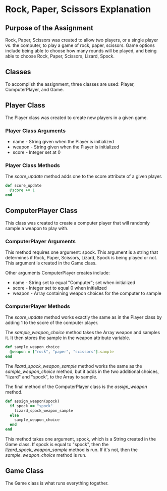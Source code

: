 # Rock, Paper, Scissors Explanation

## Purpose of the Assignment
Rock, Paper, Scissors was created to allow two players, or a single player vs. the computer, to play a game of rock, paper, scissors. Game options include being able to choose how many rounds will be played, and being able to choose Rock, Paper, Scissors, Lizard, Spock.

## Classes
To accomplish the assignment, three classes are used: Player, ComputerPlayer, and Game.

## Player Class
The Player class was created to create new players in a given game.

### Player Class Arguments
- name - String given when the Player is initialized
- weapon - String given when the Player is initialized
- score - Integer set at 0

### Player Class Methods
The *score_update* method adds one to the score attribute of a given player.
~~~ruby
def score_update
  @score += 1
end
~~~

## ComputerPlayer Class
This class was created to create a computer player that will randomly sample a weapon to play with.

### ComputerPlayer Arguments
This method requires one argument: spock. This argument is a string that determines if Rock, Paper, Scissors, Lizard, Spock is being played or not. This argument is created in the Game class.

Other arguments ComputerPlayer creates include:
- name - String set to equal "Computer"; set when initialized
- score - Integer set to equal 0 when initialized
- weapon - Array containing weapon choices for the computer to sample

### ComputerPlayer Methods
The *score_update* method works exactly the same as in the Player class by adding 1 to the score of the computer player.

The *sample_weapon_choice* method takes the Array weapon and samples it. It then stores the sample in the weapon attribute variable.
~~~ruby
def sample_weapon_choice
  @weapon = ["rock", "paper", "scissors"].sample
end
~~~

The *lizard_spock_weapon_sample* method works the same as the *sample_weapon_choice* method, but it adds in the two additional choices, "lizard" and "spock", to the Array to sample.

The final method of the ComputerPlayer class is the *assign_weapon* method.
~~~ruby
def assign_weapon(spock)
  if spock == "spock"
    lizard_spock_weapon_sample
  else
    sample_weapon_choice
  end
end
~~~
This method takes one argument, spock, which is a String created in the Game class. If spock is equal to "spock", then the *lizard_spock_weapon_sample* method is run. If it's not, then the *sample_weapon_choice* method is run.

## Game Class
The Game class is what runs everything together. 

